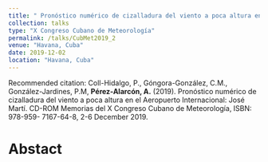 ```yaml
---
title: " Pronóstico numérico de cizalladura del viento a poca altura en el Aeropuerto Internacional:José Martí"
collection: talks
type: "X Congreso Cubano de Meteorología"
permalink: /talks/CubMet2019_2
venue: "Havana, Cuba"
date: 2019-12-02
location: "Havana, Cuba"
---
```


Recommended citation: Coll-Hidalgo, P., Góngora-González, C.M., González-Jardines, P.M, <b>Pérez-Alarcón, A.</b> (2019).
Pronóstico numérico de cizalladura del viento a poca altura en el Aeropuerto Internacional:
José Martí. CD-ROM Memorias del X Congreso Cubano de Meteorología, ISBN: 978-959-
7167-64-8, 2-6 December 2019.





# Abstact
